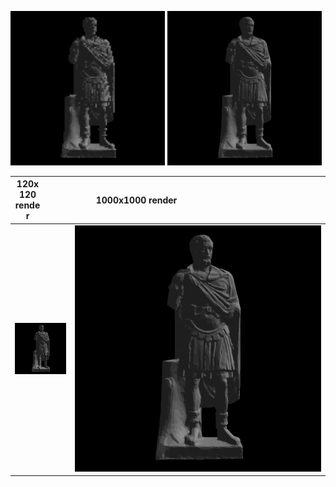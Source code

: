 <!-- ![120x120 render](/renders/120x120.png?raw=true "120x120 render" | width=100) -->
<p float="left">
    <img src="/renders/120x120.png?raw=true" width="49%">
    <img src="/renders/1000x1000.png?raw=true" width="49%">
</p>

| <div style="width:50%">120x120 render</div>            |   <div style="width:50%">1000x1000 render</div> |
:-------------------------:|:-------------------------:
![120x120](/renders/120x120.png?raw=true)  |  ![1000x1000](renders/1000x1000.png?raw=true)